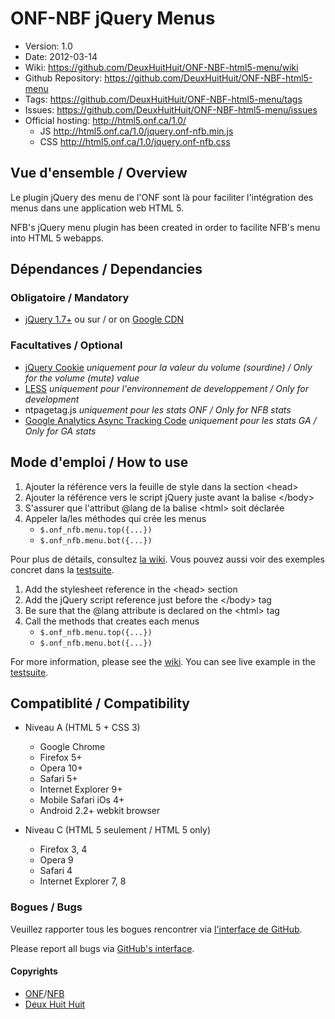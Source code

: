 # ONF-NBF jQuery Menus #

- Version: 1.0
- Date: 2012-03-14
- Wiki: <https://github.com/DeuxHuitHuit/ONF-NBF-html5-menu/wiki>
- Github Repository: <https://github.com/DeuxHuitHuit/ONF-NBF-html5-menu>
- Tags: <https://github.com/DeuxHuitHuit/ONF-NBF-html5-menu/tags>
- Issues: <https://github.com/DeuxHuitHuit/ONF-NBF-html5-menu/issues>
- Official hosting: <http://html5.onf.ca/1.0/>
	- JS <http://html5.onf.ca/1.0/jquery.onf-nfb.min.js>
	- CSS <http://html5.onf.ca/1.0/jquery.onf-nfb.css>

## Vue d'ensemble / Overview

Le plugin jQuery des menu de l'ONF sont là pour faciliter l'intégration des menus dans une application web HTML 5.

NFB's jQuery menu plugin has been created in order to facilite NFB's menu into HTML 5 webapps.

## Dépendances / Dependancies
### Obligatoire / Mandatory

- [jQuery 1.7+](http://code.jquery.com/jquery-latest.min.js) ou sur / or on [Google CDN](//ajax.googleapis.com/ajax/libs/jquery/1.7.1/jquery.min.js)

### Facultatives / Optional

- [jQuery Cookie](https://github.com/carhartl/jquery-cookie) *uniquement pour la valeur du volume (sourdine) / Only for the volume (mute) value*
- [LESS](http://lesscss.org/) *uniquement pour l'environnement de developpement / Only for development*
- ntpagetag.js *uniquement pour les stats ONF / Only for NFB stats*
- [Google Analytics Async Tracking Code](http://www.google.com/analytics/) *uniquement pour les stats GA / Only for GA stats* 

## Mode d'emploi / How to use

1. Ajouter la référence vers la feuille de style dans la section \<head\> 
2. Ajouter la référence vers le script jQuery juste avant la balise \</body\> 
3. S'assurer que l'attribut @lang de la balise \<html\> soit déclarée
4. Appeler la/les méthodes qui crée les menus
	- `$.onf_nfb.menu.top({...})`
	- `$.onf_nfb.menu.bot({...})`

Pour plus de détails, consultez [la wiki](https://github.com/DeuxHuitHuit/ONF-NBF-html5-menu/wiki/Doc-FR).
Vous pouvez aussi voir des exemples concret dans la [testsuite](https://github.com/DeuxHuitHuit/ONF-NBF-html5-menu/blob/master/jquery.onf-nfb.testsuite.js).

1. Add the stylesheet reference in the \<head\> section
2. Add the jQuery script reference just before the \</body\> tag
3. Be sure that the @lang attribute is declared on the \<html\> tag
4. Call the methods that creates each menus
	- `$.onf_nfb.menu.top({...})`
	- `$.onf_nfb.menu.bot({...})`

For more information, please see the [wiki](https://github.com/DeuxHuitHuit/ONF-NBF-html5-menu/wiki).
You can see live example in the [testsuite](https://github.com/DeuxHuitHuit/ONF-NBF-html5-menu/blob/master/jquery.onf-nfb.testsuite.js).


## Compatiblité / Compatibility

- Niveau A (HTML 5 + CSS 3)

	- Google Chrome
	- Firefox 5+
	- Opera 10+
	- Safari 5+
	- Internet Explorer 9+
	- Mobile Safari iOs 4+
	- Android 2.2+ webkit browser
	
- Niveau C (HTML 5 seulement / HTML 5 only)

	- Firefox 3, 4
	- Opera 9
	- Safari 4
	- Internet Explorer 7, 8

### Bogues / Bugs

Veuillez rapporter tous les bogues rencontrer via [l'interface de GitHub](https://github.com/DeuxHuitHuit/ONF-NBF-html5-menu/issues/new).

Please report all bugs via [GitHub's interface](https://github.com/DeuxHuitHuit/ONF-NBF-html5-menu/issues/new).

#### Copyrights 

- [ONF](http://www.onf.ca)/[NFB](http://www.nfb.ca)
- [Deux Huit Huit](http://www.deuxhuithuit.com)
